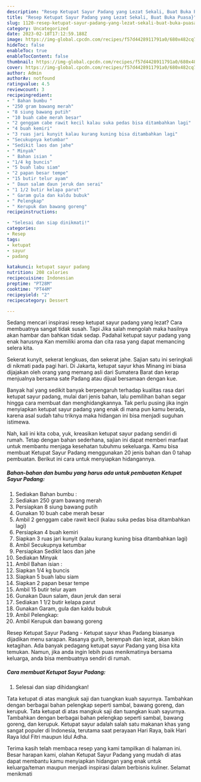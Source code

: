 ```yaml
---
description: "Resep Ketupat Sayur Padang yang Lezat Sekali, Buat Buka Puasa}"
title: "Resep Ketupat Sayur Padang yang Lezat Sekali, Buat Buka Puasa}"
slug: 1120-resep-ketupat-sayur-padang-yang-lezat-sekali-buat-buka-puasa
category: Uncategorized
date: 2023-02-18T17:12:59.188Z
image: https://img-global.cpcdn.com/recipes/f57d4428911791a0/680x482cq70/ketupat-sayur-padang-foto-resep-utama.jpg
hideToc: false
enableToc: true
enableTocContent: false
thumbnail: https://img-global.cpcdn.com/recipes/f57d4428911791a0/680x482cq70/ketupat-sayur-padang-foto-resep-utama.jpg
cover: https://img-global.cpcdn.com/recipes/f57d4428911791a0/680x482cq70/ketupat-sayur-padang-foto-resep-utama.jpg
author: Admin
authorAv: notfound
ratingvalue: 4.5
reviewcount: 3
recipeingredient:
- " Bahan bumbu "
- "250 gram bawang merah"
- "8 siung bawang putih"
- "10 buah cabe merah besar"
- "2 genggam cabe rawit kecil kalau suka pedas bisa ditambahkan lagi"
- "4 buah kemiri"
- "3 ruas jari kunyit kalau kurang kuning bisa ditambahkan lagi"
- "Secukupnya ketumbar"
- "Sedikit laos dan jahe"
- " Minyak"
- " Bahan isian "
- "1/4 kg buncis"
- "5 buah labu siam"
- "2 papan besar tempe"
- "15 butir telur ayam"
- " Daun salam daun jeruk dan serai"
- "1 1/2 butir kelapa parut"
- " Garam gula dan kaldu bubuk"
- " Pelengkap"
- " Kerupuk dan bawang goreng"
recipeinstructions:

- "Selesai dan siap dinikmati!"
categories:
- Resep
tags:
- ketupat
- sayur
- padang

katakunci: ketupat sayur padang 
nutrition: 208 calories
recipecuisine: Indonesian
preptime: "PT28M"
cooktime: "PT44M"
recipeyield: "2"
recipecategory: Dessert

---
```



Sedang mencari inspirasi resep ketupat sayur padang yang lezat? Cara membuatnya sangat tidak susah. Tapi Jika salah mengolah maka hasilnya akan hambar dan bahkan tidak sedap. Padahal ketupat sayur padang yang enak harusnya Kan memiliki aroma dan cita rasa yang dapat memancing selera kita.


Sekerat kunyit, sekerat lengkuas, dan sekerat jahe. Sajian satu ini seringkali di nikmati pada pagi hari. Di Jakarta, ketupat sayur khas Minang ini biasa dijajakan oleh orang yang memang asli dari Sumatera Barat dan kerap menjualnya bersama sate Padang atau dijual bersamaan dengan kue.

Banyak hal yang sedikit banyak berpengaruh terhadap kualitas rasa dari ketupat sayur padang, mulai dari jenis bahan, lalu pemilihan bahan segar hingga cara membuat dan menghidangkannya. Tak perlu pusing jika ingin menyiapkan ketupat sayur padang yang enak di mana pun kamu berada, karena asal sudah tahu triknya maka hidangan ini bisa menjadi suguhan istimewa.


Nah, kali ini kita coba, yuk, kreasikan ketupat sayur padang sendiri di rumah. Tetap dengan bahan sederhana, sajian ini dapat memberi manfaat untuk membantu menjaga kesehatan tubuhmu sekeluarga. Kamu bisa membuat Ketupat Sayur Padang menggunakan 20 jenis bahan dan 0 tahap pembuatan. Berikut ini cara untuk menyiapkan hidangannya.

<!--inarticleads1-->

##### Bahan-bahan dan bumbu yang harus ada untuk pembuatan Ketupat Sayur Padang:

1. Sediakan  Bahan bumbu :
1. Sediakan 250 gram bawang merah
1. Persiapkan 8 siung bawang putih
1. Gunakan 10 buah cabe merah besar
1. Ambil 2 genggam cabe rawit kecil (kalau suka pedas bisa ditambahkan lagi)
1. Persiapkan 4 buah kemiri
1. Siapkan 3 ruas jari kunyit (kalau kurang kuning bisa ditambahkan lagi)
1. Ambil Secukupnya ketumbar
1. Persiapkan Sedikit laos dan jahe
1. Sediakan  Minyak
1. Ambil  Bahan isian :
1. Siapkan 1/4 kg buncis
1. Siapkan 5 buah labu siam
1. Siapkan 2 papan besar tempe
1. Ambil 15 butir telur ayam
1. Gunakan  Daun salam, daun jeruk dan serai
1. Sediakan 1 1/2 butir kelapa parut
1. Gunakan  Garam, gula dan kaldu bubuk
1. Ambil  Pelengkap:
1. Ambil  Kerupuk dan bawang goreng


Resep Ketupat Sayur Padang - Ketupat sayur khas Padang biasanya dijadikan menu sarapan. Rasanya gurih, berempah dan lezat, akan bikin ketagihan. Ada banyak pedagang ketupat sayur Padang yang bisa kita temukan. Namun, jika anda ingin lebih puas menikmatinya bersama keluarga, anda bisa membuatnya sendiri di rumah. 

<!--inarticleads2-->

##### Cara membuat Ketupat Sayur Padang:


1. Selesai dan siap dihidangkan!

Tata ketupat di atas mangkuk saji dan tuangkan kuah sayurnya. Tambahkan dengan berbagai bahan pelengkap seperti sambal, bawang goreng, dan kerupuk. Tata ketupat di atas mangkuk saji dan tuangkan kuah sayurnya. Tambahkan dengan berbagai bahan pelengkap seperti sambal, bawang goreng, dan kerupuk. Ketupat sayur adalah salah satu makanan khas yang sangat populer di Indonesia, terutama saat perayaan Hari Raya, baik Hari Raya Idul Fitri maupun Idul Adha. 

Terima kasih telah membaca resep yang kami tampilkan di halaman ini. Besar harapan kami, olahan Ketupat Sayur Padang yang mudah di atas dapat membantu kamu menyiapkan hidangan yang enak untuk keluarga/teman maupun menjadi inspirasi dalam berbisnis kuliner. Selamat menikmati
